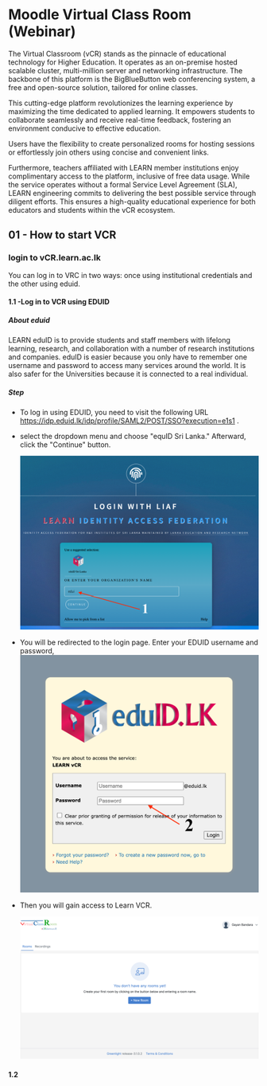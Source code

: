 <h1>Moodle Virtual Class Room (Webinar)</h1>

The Virtual Classroom (vCR) stands as the pinnacle of educational technology for Higher Education. It operates as an on-premise hosted scalable cluster,  multi-million server and networking infrastructure. The backbone of this platform is the BigBlueButton web conferencing system, a free and open-source solution, tailored for online classes.

This cutting-edge platform revolutionizes the learning experience by maximizing the time dedicated to applied learning. It empowers students to collaborate seamlessly and receive real-time feedback, fostering an environment conducive to effective education.

Users have the flexibility to create personalized rooms for hosting sessions or effortlessly join others using concise and convenient links.

Furthermore, teachers affiliated with LEARN member institutions enjoy complimentary access to the platform, inclusive of free data usage. While the service operates without a formal Service Level Agreement (SLA), LEARN engineering commits to delivering the best possible service through diligent efforts. This ensures a high-quality educational experience for both educators and students within the vCR ecosystem.

<h2> 01 - How to start VCR </h2>

<h3>login to vCR.learn.ac.lk </h3>
You can log in to VRC in two ways: once using institutional credentials and the other using eduid.

<h4>1.1 -Log in to VCR using EDUID</h4>
<h5>About eduid</h5>

LEARN eduID is to provide students and staff members with lifelong learning, research, and collaboration with a number of research institutions and companies. eduID is easier because you only have to remember one username and password to access many services around the world. It is also safer for the Universities because it is connected to a real individual.

<h5>Step</h5>

* To log in using EDUID, you need to visit the following URL https://idp.eduid.lk/idp/profile/SAML2/POST/SSO?execution=e1s1 .
* select the dropdown menu and choose "equID Sri Lanka." Afterward, click the "Continue" button.

  <img src="https://github.com/LEARN-LK/lms/blob/master/img/106-eduid.png?raw=true" alt="image" style="max-width: 100%;width: 500px;">
* You will be redirected to the login page. Enter your EDUID username and password,
  <img src="https://github.com/LEARN-LK/lms/blob/master/img/107-login.png?raw=true" alt="image" style="max-width: 100%;width: 500px;">
* Then you will gain access to Learn VCR.
  
  <img src="https://github.com/LEARN-LK/lms/blob/master/img/108-vcrDashboard.png?raw=true" alt="image" style="max-width: 100%;width: 500px;">
 
  

<h4>1.2 </h4>





